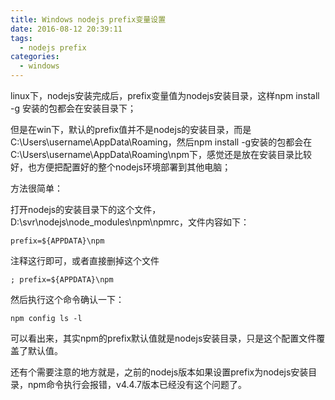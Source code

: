 ```yaml
---
title: Windows nodejs prefix变量设置
date: 2016-08-12 20:39:11
tags:
  - nodejs prefix
categories: 
  - windows
---
```




linux下，nodejs安装完成后，prefix变量值为nodejs安装目录，这样npm install -g 安装的包都会在安装目录下；

但是在win下，默认的prefix值并不是nodejs的安装目录，而是C:\Users\username\AppData\Roaming，然后npm install -g安装的包都会在C:\Users\username\AppData\Roaming\npm下，感觉还是放在安装目录比较好，也方便把配置好的整个nodejs环境部署到其他电脑；

方法很简单：

打开nodejs的安装目录下的这个文件，D:\svr\nodejs\node_modules\npm\npmrc，文件内容如下：

``` batch
prefix=${APPDATA}\npm
```  

注释这行即可，或者直接删掉这个文件

``` batch
; prefix=${APPDATA}\npm
```  

然后执行这个命令确认一下：

``` batch
npm config ls -l
``` 

可以看出来，其实npm的prefix默认值就是nodejs安装目录，只是这个配置文件覆盖了默认值。

还有个需要注意的地方就是，之前的nodejs版本如果设置prefix为nodejs安装目录，npm命令执行会报错，v4.4.7版本已经没有这个问题了。


